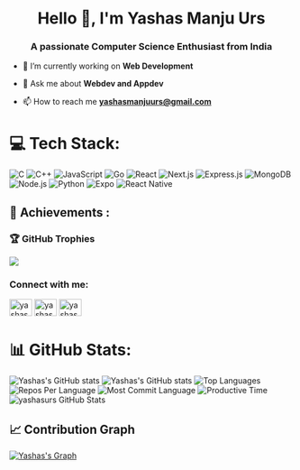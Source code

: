 <h1 align="center">Hello 👋, I'm Yashas Manju Urs</h1>
<h3 align="center">A passionate Computer Science Enthusiast from India</h3>

- 🔭 I’m currently working on **Web Development** 
  
- 💬 Ask me about **Webdev and Appdev**

- 📫 How to reach me **yashasmanjuurs@gmail.com**

# 💻 Tech Stack:
![C](https://img.shields.io/badge/C-%2300599C.svg?style=flat&logo=c&logoColor=white)
![C++](https://img.shields.io/badge/C++-%2300599C.svg?style=flat&logo=c%2B%2B&logoColor=white)
![JavaScript](https://img.shields.io/badge/JavaScript-%23F7DF1E.svg?style=flat&logo=javascript&logoColor=black)
![Go](https://img.shields.io/badge/Go-%2300ADD8.svg?style=flat&logo=go&logoColor=white)
![React](https://img.shields.io/badge/React-%2320232a.svg?style=flat&logo=react&logoColor=%2361DAFB)
![Next.js](https://img.shields.io/badge/Next.js-%23000000.svg?style=flat&logo=nextdotjs&logoColor=white)
![Express.js](https://img.shields.io/badge/Express.js-%23000000.svg?style=flat&logo=express&logoColor=white)
![MongoDB](https://img.shields.io/badge/MongoDB-%2347A248.svg?style=flat&logo=mongodb&logoColor=white)
![Node.js](https://img.shields.io/badge/Node.js-%23339933.svg?style=flat&logo=node.js&logoColor=white)
![Python](https://img.shields.io/badge/Python-3670A0?style=flat&logo=python&logoColor=ffdd54)
![Expo](https://img.shields.io/badge/Expo-000020?style=flat&logo=expo&logoColor=white)
![React Native](https://img.shields.io/badge/React_Native-20232A?style=flat&logo=react&logoColor=61DAFB)

## 🏅 Achievements :
### 🏆 GitHub Trophies
![](https://github-profile-trophy.vercel.app/?username=yashasurs&theme=monokai&no-frame=false&no-bg=true&margin-w=4)

<h3 align="left">Connect with me:</h3>
<p align="left">
<a href="https://www.linkedin.com/in/yashas-manju-urs-033aa0291" target="blank"><img align="center" src="https://raw.githubusercontent.com/rahuldkjain/github-profile-readme-generator/master/src/images/icons/Social/linked-in-alt.svg" alt="yashasurs" height="30" width="40" /></a>
<a href="https://x.com/yashas_urs88539" target="blank"><img align="center" src="https://raw.githubusercontent.com/rahuldkjain/github-profile-readme-generator/master/src/images/icons/Social/twitter.svg" alt="yashasurs" height="30" width="40" /></a>
<a href="https://leetcode.com/u/yashasmanjuurs/" target="blank"><img align="center" src="https://raw.githubusercontent.com/rahuldkjain/github-profile-readme-generator/master/src/images/icons/Social/leet-code.svg" alt="yashasurs" height="30" width="40" /></a>
</p>

# 📊 GitHub Stats:
![Yashas's GitHub stats](https://github-readme-streak-stats.herokuapp.com/?user=yashasurs&theme=radical&hide_border=true)
![Yashas's GitHub stats](https://github-readme-stats.vercel.app/api?username=yashasurs&theme=radical&hide_border=true&include_all_commits=false&count_private=true)
![Top Languages](https://github-readme-stats.vercel.app/api/top-langs/?username=yashasurs&theme=radical&hide_border=true&include_all_commits=false&count_private=true&layout=compact)
![Repos Per Language](http://github-profile-summary-cards.vercel.app/api/cards/repos-per-language?username=yashasurs&theme=radical)
![Most Commit Language](http://github-profile-summary-cards.vercel.app/api/cards/most-commit-language?username=yashasurs&theme=radical)
![Productive Time](http://github-profile-summary-cards.vercel.app/api/cards/productive-time?username=yashasurs&theme=radical&utcOffset=8)
<img src="https://github-readme-stats.vercel.app/api/top-langs/?username=yashasurs&theme=radical&show_icons=true&hide_border=true&layout=compact" alt="yashasurs GitHub Stats" />

## 📈 Contribution Graph
[![Yashas's Graph](https://github-readme-activity-graph.vercel.app/graph?username=yashasurs&theme=react-dark&area=true)](https://github.com/ashutosh00710/github-readme-activity-graph)
